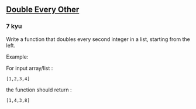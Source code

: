<h2><a href=https://www.codewars.com/kata/5809c661f15835266900010a/train/javascript target="_blank">Double Every Other</a></h2><h3>7 kyu</h3><p>Write a function that doubles every second integer in a list, starting from the left.</p><p>Example:</p><p>For input array/list :</p><pre><code class="language-javascript">[<span class="cm-number">1</span>,<span class="cm-number">2</span>,<span class="cm-number">3</span>,<span class="cm-number">4</span>]</code></pre><p>the function should return :</p><pre><code class="language-javascript">[<span class="cm-number">1</span>,<span class="cm-number">4</span>,<span class="cm-number">3</span>,<span class="cm-number">8</span>]</code></pre>